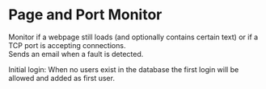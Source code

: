 # Page and Port Monitor
Monitor if a webpage still loads (and optionally contains certain text) or if a TCP port is accepting connections.  
Sends an email when a fault is detected.

Initial login: When no users exist in the database the first login will be allowed and added as first user.
